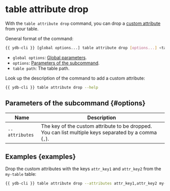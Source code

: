 # table attribute drop

With the `table attribute drop` command, you can drop a [custom attribute](../../concepts/datamodel/table.md#users-attr) from your table.

General format of the command:

```bash
{{ ydb-cli }} [global options...] table attribute drop [options...] <table path>
```

* `global options`: [Global parameters](commands/global-options.md).
* `options`: [Parameters of the subcommand](#options).
* `table path`: The table path.

Look up the description of the command to add a custom attribute:

```bash
{{ ydb-cli }} table attribute drop --help
```

## Parameters of the subcommand {#options}

| Name | Description |
---|---
| `--attributes` | The key of the custom attribute to be dropped. You can list multiple keys separated by a comma (`,`). |

## Examples {examples}

Drop the custom attributes with the keys `attr_key1` and `attr_key2` from the `my-table` table:

```bash
{{ ydb-cli }} table attribute drop --attributes attr_key1,attr_key2 my-table
```